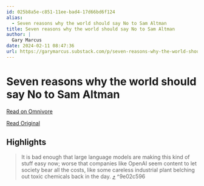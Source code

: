 ```yaml
---
id: 025b8a5e-c851-11ee-bad4-17d66bd6f124
alias:
  - Seven reasons why the world should say No to Sam Altman
title: Seven reasons why the world should say No to Sam Altman
author: |
  Gary Marcus
date: 2024-02-11 08:47:36
url: https://garymarcus.substack.com/p/seven-reasons-why-the-world-should
---
```


# Seven reasons why the world should say No to Sam Altman

[Read on Omnivore](https://omnivore.app/me/seven-reasons-why-the-world-should-say-no-to-sam-altman-18d94a8509a)

[Read Original](https://garymarcus.substack.com/p/seven-reasons-why-the-world-should)

## Highlights

> It is bad enough that large language models are making this kind of stuff easy now; worse that companies like OpenAI seem content to let society bear all the costs, like some careless industrial plant belching out toxic chemicals back in the day. [⤴️](https://omnivore.app/me/seven-reasons-why-the-world-should-say-no-to-sam-altman-18d94a8509a#9e02c596-ed2d-4781-89b0-ea2cf1167c9f)  ^9e02c596

